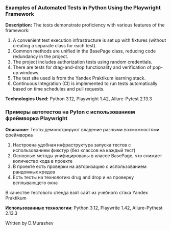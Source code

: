 ### Examples of Automated Tests in Python Using the Playwright Framework
**Description:** The tests demonstrate proficiency with various features of the framework:
1. A convenient test execution infrastructure is set up with fixtures (without creating a separate class for each test).
2. Common methods are unified in the BasePage class, reducing code redundancy in the project.
3. The project includes authorization tests using random credentials.
4. There are tests for drag-and-drop functionality and verification of pop-up windows.
5. The test site used is from the Yandex Praktikum learning stack.
6. Continuous Integration (CI) is implemented to run tests automatically based on time schedules and pull requests.

**Technologies Used:** Python 3.12, Playwright 1.42, Allure-Pytest 2.13.3


### Примеры автотестов на Pyton с использованием фреймворка Playwright
**Описание**: Тесты демонстрируют владение разными возможностями фреймворка
1. Настроена удобная инфраструктура запуска тестов с использованием фикстур (без классов на каждый тест)
2. Основные методы унифицированы в классе BasePage, что снижает количество кода в проекте
3. В проекте есть проверки на авторизацию с использованием рандомных кредов
4. Есть тесты на технологию drug and drop и на проверку всплывающего окна

В качестве тестового стенда взят сайт из учебного стэка Yandex Praktikum 

**Использованные технологии**: Python 3.12, Playwrite 1.42,  Allure-Pythest 2.13.3

Written by D.Murashev